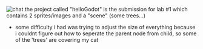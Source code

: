 ![chat](https://github.com/user-attachments/assets/32f10cad-190e-4307-89a7-45e4235f5d80)
the project called "helloGodot" is the submission for lab #1 which contains 2 sprites/images and
a "scene" (some trees...)
- some difficulty i had was trying to adjust the size of everything because i couldnt figure out
  how to seperate the parent node from child, so some of the 'trees' are covering my cat 

